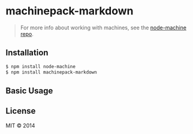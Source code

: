 # machinepack-markdown


> For more info about working with machines, see the [node-machine repo](http://github.com/mikermcneil/node-machine).

## Installation

```sh
$ npm install node-machine
$ npm install machinepack-markdown
```

## Basic Usage





## License

MIT &copy;  2014
